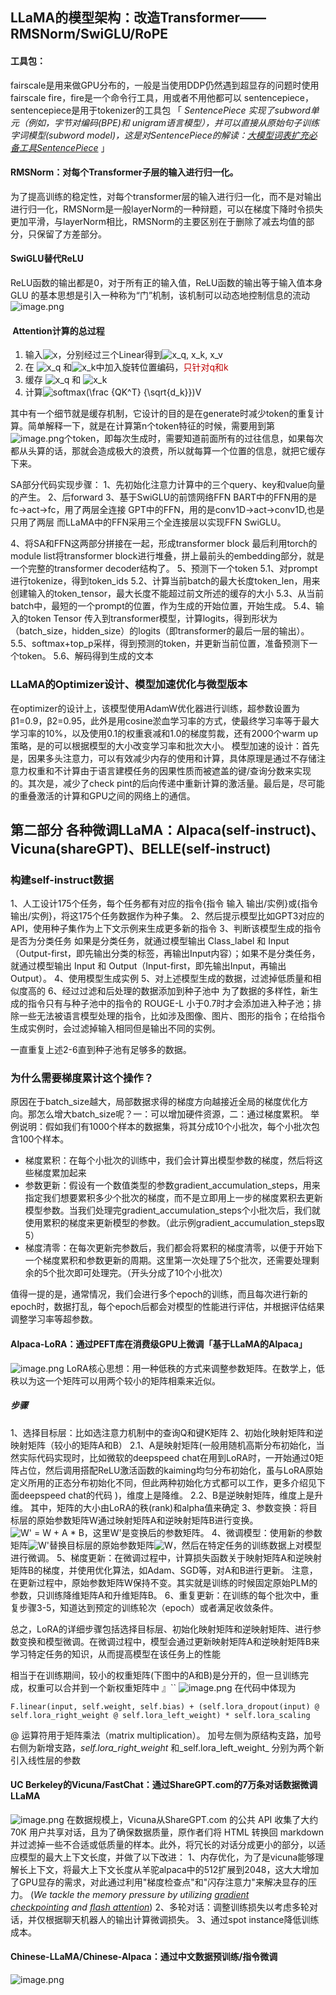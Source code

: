 ## LLaMA的模型架构：改造Transformer——RMSNorm/SwiGLU/RoPE
#### 工具包：
fairscale是用来做GPU分布的，一般是当使用DDP仍然遇到超显存的问题时使用fairscale
fire，fire是一个命令行工具，用或者不用他都可以
sentencepiece，sentencepiece是用于tokenizer的工具包
「 _SentencePiece 实现了subword单元（例如，字节对编码(BPE)和 unigram语言模型），并可以直接从原始句子训练字词模型(subword model)，这是对SentencePiece的解读：[大模型词表扩充必备工具SentencePiece](https://zhuanlan.zhihu.com/p/630696264 "大模型词表扩充必备工具SentencePiece")_ 」


#### RMSNorm：对每个Transformer子层的输入进行归一化。
为了提高训练的稳定性，对每个transformer层的输入进行归一化，而不是对输出进行归一化，RMSNorm是一般layerNorm的一种辩题，可以在梯度下降时令损失更加平滑，与layerNorm相比，RMSNorm的主要区别在于删除了减去均值的部分，只保留了方差部分。

#### SwiGLU替代ReLU
ReLU函数的输出都是0，对于所有正的输入值，ReLU函数的输出等于输入值本身
GLU 的基本思想是引入一种称为“门”机制，该机制可以动态地控制信息的流动
![image.png](https://gitee.com/hxc8/images10/raw/master/img/202408061024125.png)
####  Attention计算的总过程
1. 输入![x](https://latex.csdn.net/eq?x)，分别经过三个Linear得到![x_q, x_k, x_v](https://latex.csdn.net/eq?x_q%2C%20x_k%2C%20x_v)
2. 在 ![x_q](https://latex.csdn.net/eq?x_q) 和![x_k](https://latex.csdn.net/eq?x_k)中加入旋转位置编码，<font color="#c00000">只针对q和k</font>
3. 缓存 ![x_q](https://latex.csdn.net/eq?x_q) 和 ![x_k](https://latex.csdn.net/eq?x_k) 
4. 计算![softmax(\frac {QK^T} {\sqrt{d_k}})V](https://latex.csdn.net/eq?softmax%28%5Cfrac%20%7BQK%5ET%7D%20%7B%5Csqrt%7Bd_k%7D%7D%29V)

其中有一个细节就是缓存机制，它设计的目的是在generate时减少token的重复计算。简单解释一下，就是在计算第n个token特征的时候，需要用到第![image.png](https://gitee.com/hxc8/images10/raw/master/img/202408061036608.png)个token，即每次生成时，需要知道前面所有的过往信息，如果每次都从头算的话，那就会造成极大的浪费，所以就每算一个位置的信息，就把它缓存下来。

SA部分代码实现步骤：
1、先初始化注意力计算中的三个query、key和value向量的产生。
2、后forward
3、基于SwiGLU的前馈网络FFN
    BART中的FFN用的是fc->act->fc，用了两层全连接
    GPT中的FFN，用的是conv1D->act->conv1D,也是只用了两层
    而LLaMA中的FFN采用三个全连接层以实现FFN SwiGLU。

4、将SA和FFN这两部分拼接在一起，形成transformer block
    最后利用torch的module list将transformer block进行堆叠，拼上最前头的embedding部分，就是一个完整的transformer decoder结构了。
5、预测下一个token
    5.1、对prompt进行tokenize，得到token_ids
    5.2、计算当前batch的最大长度token_len，用来创建输入的token_tensor，最大长度不能超过前文所述的缓存的大小
    5.3、从当前batch中，最短的一个prompt的位置，作为生成的开始位置，开始生成。
    5.4、输入的token Tensor 传入到transformer模型，计算logits，得到形状为（batch_size，hidden_size）的logits（即transformer的最后一层的输出）。
    5.5、softmax+top_p采样，得到预测的token，并更新当前位置，准备预测下一个token。
    5.6、解码得到生成的文本

### LLaMA的Optimizer设计、模型加速优化与微型版本
在optimizer的设计上，该模型使用AdamW优化器进行训练，超参数设置为β1=0.9，β2=0.95，此外是用cosine淤血学习率的方式，使最终学习率等于最大学习率的10%，以及使用0.1的权重衰减和1.0的梯度剪裁，还有2000个warm up策略，是的可以根据模型的大小改变学习率和批次大小。
模型加速的设计：首先是，因果多头注意力，可以有效减少内存的使用和计算，具体原理是通过不存储注意力权重和不计算由于语言建模任务的因果性质而被遮盖的键/查询分数来实现的。其次是，减少了check pint的后向传递中重新计算的激活量。最后是，尽可能的重叠激活的计算和GPU之间的网络上的通信。

## 第二部分 各种微调LLaMA：Alpaca(self-instruct)、Vicuna(shareGPT)、BELLE(self-instruct)
### 构建self-instruct数据
1、人工设计175个任务，每个任务都有对应的指令{指令 输入 输出/实例}或{指令 输出/实例}，将这175个任务数据作为种子集。
2、然后提示模型比如GPT3对应的API，使用种子集作为上下文示例来生成更多新的指令
3、判断该模型生成的指令是否为分类任务
 如果是分类任务，就通过模型输出 Class_label 和 Input（Output-first，即先输出分类的标签，再输出Input内容）；如果不是分类任务，就通过模型输出 Input 和 Output（Input-first，即先输出Input，再输出Output）。
4、使用模型生成实例
5、对上述模型生成的数据，过滤掉低质量和相似度高的
6、经过过滤和后处理的数据添加到种子池中
 为了数据的多样性，新生成的指令只有与种子池中的指令的 ROUGE-L 小于0.7时才会添加进入种子池；排除一些无法被语言模型处理的指令，比如涉及图像、图片、图形的指令；在给指令生成实例时，会过滤掉输入相同但是输出不同的实例。

一直重复上述2-6直到种子池有足够多的数据。


### 为什么需要梯度累计这个操作？
原因在于batch_size越大，局部数据求得的梯度方向越接近全局的梯度优化方向。那怎么增大batch_size呢？一：可以增加硬件资源，二：通过梯度累积。
举例说明：假如我们有1000个样本的数据集，将其分成10个小批次，每个小批次包含100个样本。
- 梯度累积：在每个小批次的训练中，我们会计算出模型参数的梯度，然后将这些梯度累加起来
- 参数更新：假设有一个数值类型的参数gradient_accumulation_steps，用来指定我们想要累积多少个批次的梯度，而不是立即用上一步的梯度累积去更新模型参数。当我们处理完gradient_accumulation_steps个小批次后，我们就使用累积的梯度来更新模型的参数。（此示例gradient_accumulation_steps取5）
- 梯度清零：在每次更新完参数后，我们都会将累积的梯度清零，以便于开始下一个梯度累积和参数更新的周期。这里第一次处理了5个批次，还需要处理剩余的5个批次即可处理完。（开头分成了10个小批次）

值得一提的是，通常情况，我们会进行多个epoch的训练，而且每次进行新的epoch时，数据打乱，每个epoch后都会对模型的性能进行评估，并根据评估结果调整学习率等超参数。

#### Alpaca-LoRA：通过PEFT库在消费级GPU上微调「基于LLaMA的Alpaca」
![image.png](https://gitee.com/hxc8/images10/raw/master/img/202408061329707.png)
LoRA核心思想：用一种低秩的方式来调整参数矩阵。在数学上，低秩以为这一个矩阵可以用两个较小的矩阵相乘来近似。
##### 步骤
1、选择目标层：比如选注意力机制中的查询Q和键K矩阵
2、初始化映射矩阵和逆映射矩阵（较小的矩阵A和B）
    2.1、A是映射矩阵(一般用随机高斯分布初始化，当然实际代码实现时，比如微软的deepspeed chat在用到LoRA时，一开始通过0矩阵占位，然后调用搭配ReLU激活函数的kaiming均匀分布初始化，虽与LoRA原始定义所用的正态分布初始化不同，但此两种初始化方式都可以工作，更多介绍见下面deepspeed chat的代码 )，维度上是降维。
    2.2、B是逆映射矩阵，维度上是升维。
    其中，矩阵的大小由LoRA的秩(rank)和alpha值来确定
3、参数变换：将目标层的原始参数矩阵W通过映射矩阵A和逆映射矩阵B进行变换。![W' = W + A * B](https://latex.csdn.net/eq?W%27%20%3D%20W%20&plus;%20A%20*%20B)，这里W'是变换后的参数矩阵。
4、微调模型：使用新的参数矩阵![W'](https://latex.csdn.net/eq?W%27)替换目标层的原始参数矩阵![W](https://latex.csdn.net/eq?W)，然后在特定任务的训练数据上对模型进行微调。
5、梯度更新：在微调过程中，计算损失函数关于映射矩阵A和逆映射矩阵B的梯度，并使用优化算法，如Adam、SGD等，对A和B进行更新。
注意，在更新过程中，原始参数矩阵W保持不变。其实就是训练的时候固定原始PLM的参数，只训练降维矩阵A和升维矩阵B。
6、重复更新：在训练的每个批次中，重复步骤3-5，知道达到预定的训练轮次（epoch）或者满足收敛条件。

总之，LoRA的详细步骤包括选择目标层、初始化映射矩阵和逆映射矩阵、进行参数变换和模型微调。在微调过程中，模型会通过更新映射矩阵A和逆映射矩阵B来学习特定任务的知识，从而提高模型在该任务上的性能

相当于在训练期间，较小的权重矩阵(下图中的A和B)是分开的，但一旦训练完成，权重可以合并到一个新权重矩阵中 』``
![image.png](https://gitee.com/hxc8/images10/raw/master/img/202408061349101.png)
在代码中体现为

```
F.linear(input, self.weight, self.bias) + (self.lora_dropout(input) @ self.lora_right_weight @ self.lora_left_weight) * self.lora_scaling
```
@ 运算符用于矩阵乘法（matrix multiplication）。
加号左侧为原结构支路，加号右侧为新增支路，_self.lora_right_weight_ 和_self.lora_left_weight_ 分别为两个新引入线性层的参数


#### UC Berkeley的Vicuna/FastChat：通过ShareGPT.com的7万条对话数据微调LLaMA
![image.png](https://gitee.com/hxc8/images10/raw/master/img/202408061716380.png)
在数据规模上，Vicuna从ShareGPT.com 的公共 API 收集了大约 70K 用户共享对话，且为了确保数据质量，原作者们将 HTML 转换回 markdown 并过滤掉一些不合适或低质量的样本。此外，将冗长的对话分成更小的部分，以适应模型的最大上下文长度，并做了以下改进：
1、内存优化，为了是vicuna能够理解长上下文，将最大上下文长度从羊驼alpaca中的512扩展到2048，这大大增加了GPU显存的需求，对此通过利用"梯度检查点"和"闪存注意力"来解决显存的压力。 (_We tackle the memory pressure by utilizing [gradient checkpointing](https://arxiv.org/pdf/1604.06174 "gradient checkpointing") and [flash attention](https://arxiv.org/pdf/2205.14135 "flash attention")_)
2、多轮对话：调整训练损失以考虑多轮对话，并仅根据聊天机器人的输出计算微调损失。
3、通过spot instance降低训练成本。

####  Chinese-LLaMA/Chinese-Alpaca：通过中文数据预训练/指令微调

![image.png](https://gitee.com/hxc8/images9/raw/master/img/202408062056054.png)
